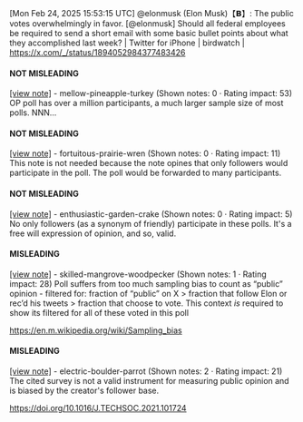 [Mon Feb 24, 2025 15:53:15 UTC] @elonmusk (Elon Musk)【𝗕】: The public votes overwhelmingly in favor. [@elonmusk] Should all federal employees be required to send a short email with some basic bullet points about what they accomplished last week? | Twitter for iPhone | birdwatch | https://x.com/_/status/1894052984377483426

#### NOT MISLEADING

[[view note]](https://x.com/i/birdwatch/n/1894071088638038449) - mellow-pineapple-turkey (Shown notes: 0 · Rating impact: 53)
OP poll has over a million participants, a much larger sample size of most polls. NNN...

#### NOT MISLEADING

[[view note]](https://x.com/i/birdwatch/n/1894057190048018453) - fortuitous-prairie-wren (Shown notes: 0 · Rating impact: 11)
This note is not needed because the note opines that only followers would participate in the poll. The poll would be forwarded to many participants. 

#### NOT MISLEADING

[[view note]](https://x.com/i/birdwatch/n/1894061161949094273) - enthusiastic-garden-crake (Shown notes: 0 · Rating impact: 5)
No only followers (as a synonym of friendly) participate in these polls. It's a free will expression of opinion, and so, valid.

#### MISLEADING

[[view note]](https://x.com/i/birdwatch/n/1894082347202658339) - skilled-mangrove-woodpecker (Shown notes: 1 · Rating impact: 28)
Poll suffers from too much sampling bias to count as “public” opinion - filtered for: fraction of “public” on X > fraction that follow Elon or rec’d his tweets > fraction that choose to vote. This context *is* required to show its filtered for all of these voted in this poll

https://en.m.wikipedia.org/wiki/Sampling_bias

#### MISLEADING

[[view note]](https://x.com/i/birdwatch/n/1894055708389220672) - electric-boulder-parrot (Shown notes: 2 · Rating impact: 21)
The cited survey is not a valid instrument for measuring public opinion and is biased by the creator's follower base.

https://doi.org/10.1016/J.TECHSOC.2021.101724
